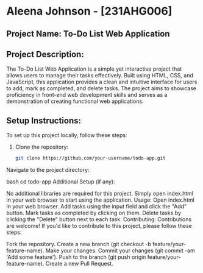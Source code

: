 # Aleena Johnson - [231AHG006]

## Project Name: To-Do List Web Application

## Project Description:

The To-Do List Web Application is a simple yet interactive project that allows users to manage their tasks effectively. Built using HTML, CSS, and JavaScript, this application provides a clean and intuitive interface for users to add, mark as completed, and delete tasks. The project aims to showcase proficiency in front-end web development skills and serves as a demonstration of creating functional web applications.

## Setup Instructions:

To set up this project locally, follow these steps:

1. Clone the repository:

   ```bash
   git clone https://github.com/your-username/todo-app.git
Navigate to the project directory:

bash
cd todo-app
Additional Setup (if any):

No additional libraries are required for this project. Simply open index.html in your web browser to start using the application.
Usage:
Open index.html in your web browser.
Add tasks using the input field and click the "Add" button.
Mark tasks as completed by clicking on them.
Delete tasks by clicking the "Delete" button next to each task.
Contributing:
Contributions are welcome! If you'd like to contribute to this project, please follow these steps:

Fork the repository.
Create a new branch (git checkout -b feature/your-feature-name).
Make your changes.
Commit your changes (git commit -am 'Add some feature').
Push to the branch (git push origin feature/your-feature-name).
Create a new Pull Request.
